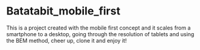 # Batatabit_mobile_first
 This is a project created with the mobile first concept and it scales from a smartphone to a desktop, going through the resolution of tablets and using the BEM method, cheer up, clone it and enjoy it!
